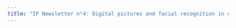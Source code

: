 ```yaml
---
title: "IP Newsletter n°4: Digital pictures and facial recognition in our digital life: trends and challenges for tomorow'"
---
```




